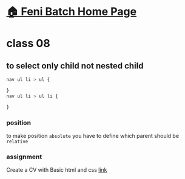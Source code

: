 # [:house: Feni Batch Home Page](http://poloey.github.io/feni)
# class 08

## to select only child not nested child 
~~~css
nav ul li > ul {

}
nav ul li > ul li {

}
~~~

### position
to make position `absolute` you have to define which parent should be `relative`

### assignment 
Create a CV with Basic html and css [link](http://webpoka.com/portfolio/sample-cv/basic-cv.jpg) 

